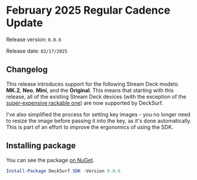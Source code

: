 # February 2025 Regular Cadence Update

Release version: `0.0.6`

Release date: `02/17/2025`

## Changelog

This release introduces support for the following Stream Deck models: **MK.2**, **Neo**, **Mini**, and the **Original**. This means that starting with this release, all of the existing Stream Deck devices (with the exception of the [super-expensive rackable one](https://www.elgato.com/us/en/p/stream-deck-studio)) are now supported by DeckSurf.

I've also simplified the process for setting key images - you no longer need to resize the image before passing it into the key, as it's done automatically. This is part of an effort to improve the ergonomics of using the SDK.

## Installing package

You can see the package [on NuGet](https://www.nuget.org/packages/DeckSurf.SDK/).

```powershell
Install-Package DeckSurf.SDK -Version 0.0.6
```
